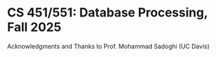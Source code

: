 # CS 451/551: Database Processing, Fall 2025

Acknowledgments and Thanks to Prof. Mohammad Sadoghi (UC Davis)

